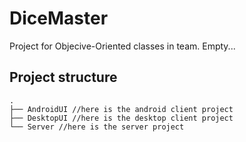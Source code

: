 # DiceMaster

Project for Objecive-Oriented classes in team.
Empty...

## Project structure
```
.
├── AndroidUI //here is the android client project 
├── DesktopUI //here is the desktop client project
└── Server //here is the server project

